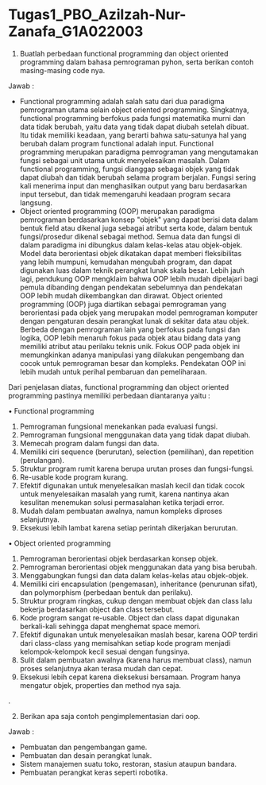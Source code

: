 # Tugas1_PBO_Azilzah-Nur-Zanafa_G1A022003

1. Buatlah perbedaan functional programming dan object oriented programming dalam bahasa pemrograman pyhon, serta berikan contoh masing-masing code nya.

Jawab :

- Functional programming adalah salah satu dari dua paradigma pemrograman utama selain object oriented programming. Singkatnya, functional programming berfokus pada fungsi matematika murni dan data tidak berubah, yaitu data yang tidak dapat diubah setelah dibuat. Itu tidak memiliki keadaan, yang berarti bahwa satu-satunya hal yang berubah dalam program functional adalah input. Functional programming merupakan paradigma pemrograman yang mengutamakan fungsi sebagai unit utama untuk menyelesaikan masalah. Dalam functional programming, fungsi dianggap sebagai objek yang tidak dapat diubah dan tidak berubah selama program berjalan. Fungsi sering kali menerima input dan menghasilkan output yang baru berdasarkan input tersebut, dan tidak memengaruhi keadaan program secara langsung.
- Object oriented programming (OOP) merupakan paradigma pemrograman berdasarkan konsep "objek" yang dapat berisi data dalam bentuk field atau dikenal juga sebagai atribut serta kode, dalam bentuk fungsi/prosedur dikenal sebagai method. Semua data dan fungsi di dalam paradigma ini dibungkus dalam kelas-kelas atau objek-objek. Model data berorientasi objek dikatakan dapat memberi fleksibilitas yang lebih mumpuni, kemudahan mengubah program, dan dapat digunakan luas dalam teknik perangkat lunak skala besar. Lebih jauh lagi, pendukung OOP mengklaim bahwa OOP lebih mudah dipelajari bagi pemula dibanding dengan pendekatan sebelumnya dan pendekatan OOP lebih mudah dikembangkan dan dirawat. Object oriented programming (OOP) juga diartikan sebagai pemrograman yang berorientasi pada objek yang merupakan model pemrograman komputer dengan pengaturan desain perangkat lunak di sekitar data atau objek. Berbeda dengan pemrograman lain yang berfokus pada fungsi dan logika, OOP lebih menaruh fokus pada objek atau bidang data yang memiliki atribut atau perilaku teknis unik. Fokus OOP pada objek ini memungkinkan adanya manipulasi yang dilakukan pengembang dan cocok untuk pemrograman besar dan kompleks. Pendekatan OOP ini lebih mudah untuk perihal pembaruan dan pemeliharaan. 

Dari penjelasan diatas, functional programming dan object oriented programming pastinya memiliki perbedaan diantaranya yaitu :

•	Functional programming
1.	Pemrograman fungsional menekankan pada evaluasi fungsi.
2.	Pemrograman fungsional menggunakan data yang tidak dapat diubah.
3.	Memecah program dalam fungsi dan data.
4.	Memiliki ciri sequence (berurutan), selection (pemilihan), dan repetition (perulangan).
5.	Struktur program rumit karena berupa urutan proses dan fungsi-fungsi.
6.	Re-usable kode program kurang.
7.	Efektif digunakan untuk menyelesaikan maslah kecil dan tidak cocok untuk menyelesaikan masalah yang rumit, karena nantinya akan kesulitan menemukan solusi permasalahan ketika terjadi error.
8.	Mudah dalam pembuatan awalnya, namun kompleks diproses selanjutnya.
9.	Eksekusi lebih lambat karena setiap perintah dikerjakan berurutan.

•	Object oriented programming
1.	Pemrograman berorientasi objek berdasarkan konsep objek.
2.	Pemrograman berorientasi objek menggunakan data yang bisa berubah.
3.	Menggabungkan fungsi dan data dalam kelas-kelas atau objek-objek.
4.	Memiliki ciri encapsulation (pengemasan), inheritance (penurunan sifat), dan polymorphism (perbedaan bentuk dan perilaku).
5.	Struktur program ringkas, cukup dengan membuat objek dan class lalu bekerja berdasarkan object dan class tersebut.
6.	Kode program sangat re-usable. Object dan class dapat digunakan berkali-kali sehingga dapat menghemat space memori.
7.	Efektif digunakan untuk menyelesaikan maslah besar, karena OOP terdiri dari class-class yang memisahkan setiap kode program menjadi kelompok-kelompok kecil sesuai dengan fungsinya.
8.	Sulit dalam pembuatan awalnya (karena harus membuat class), namun proses selanjutnya akan terasa mudah dan cepat.
9.	Eksekusi lebih cepat karena dieksekusi bersamaan. Program hanya mengatur objek, properties dan method nya saja.

.

2. Berikan apa saja contoh pengimplementasian dari oop.

Jawab :

- Pembuatan dan pengembangan game.
- Pembuatan dan desain perangkat lunak.
- Sistem manajemen suatu toko, restoran, stasiun ataupun bandara.
- Pembuatan perangkat keras seperti robotika.
